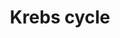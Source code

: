 ---
annotations:
- id: PW:0000026
  parent: classic metabolic pathway
  type: Pathway Ontology
  value: citric acid cycle pathway
authors:
- Anwesha
- Sbohler
- Mkutmon
description: This plant pathway represents the Krebs cycle (mitochondrion). Pyruvate
  is imported from the glycolysis (WP2862) and converted to acetyl-CoA, which enters
  the Krebs cycle by getting linked with oxaloacetic acid to form citric acid. The
  cycle produces ATP and NADH, releases CO2 and finally regenerated oxaloacetic acid.
last-edited: 2016-07-15
organisms:
- Populus trichocarpa
redirect_from:
- /index.php/Pathway:WP2863
- /instance/WP2863
- /instance/WP2863_rr86962
revision: r86962
schema-jsonld:
- '@context': https://schema.org/
  '@id': https://wikipathways.github.io/pathways/WP2863.html
  '@type': Dataset
  creator:
    '@type': Organization
    name: WikiPathways
  description: This plant pathway represents the Krebs cycle (mitochondrion). Pyruvate
    is imported from the glycolysis (WP2862) and converted to acetyl-CoA, which enters
    the Krebs cycle by getting linked with oxaloacetic acid to form citric acid. The
    cycle produces ATP and NADH, releases CO2 and finally regenerated oxaloacetic
    acid.
  keywords:
  - 2-oxoglutaric acid
  - NADP MDH
  - acetyl-CoA
  - cis-aconitic acid
  - citric acid
  - fumaric acid
  - isocitric acid
  - malate
  - oxaloacetic acid
  - pyruvate
  - succinic acid
  - succinyl-CoA
  license: CC0
  name: Krebs cycle
seo: CreativeWork
title: Krebs cycle
wpid: WP2863
---